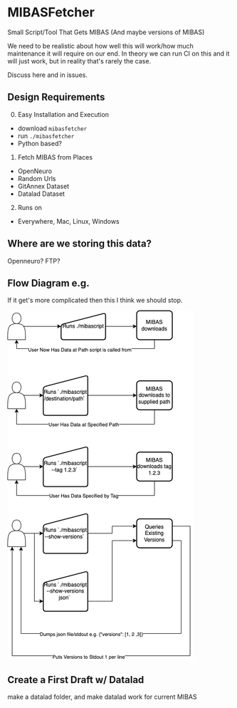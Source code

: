 # MIBASFetcher
Small Script/Tool That Gets MIBAS (And maybe versions of MIBAS)

We need to be realistic about how well this will work/how much maintenance it will require on our end. In theory we can run CI on this and it will just work, but in reality that's rarely the case. 

Discuss here and in issues. 


## Design Requirements

0) Easy Installation and Execution
  - download `mibasfetcher`
  - run `./mibasfetcher`
  - Python based?
1) Fetch MIBAS from Places
  - OpenNeuro
  - Random Urls
  - GitAnnex Dataset 
  - Datalad Dataset
2) Runs on
  - Everywhere, Mac, Linux, Windows
  
## Where are we storing this data?

Openneuro? FTP?

## Flow Diagram e.g.

If it get's more complicated then this I think we should stop.

![Flow Diagram](mibasgetter.drawio.png)

## Create a First Draft w/ Datalad
  make a datalad folder, and make datalad work for current MIBAS
 
